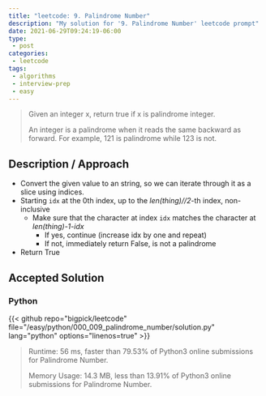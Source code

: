 ```yaml
---
title: "leetcode: 9. Palindrome Number"
description: "My solution for '9. Palindrome Number' leetcode prompt"
date: 2021-06-29T09:24:19-06:00
type:
 - post
categories:
 - leetcode
tags:
 - algorithms
 - interview-prep
 - easy
---
```


> Given an integer x, return true if x is palindrome integer.
>
> An integer is a palindrome when it reads the same backward as forward. For example, 121 is palindrome while 123 is not.

## Description / Approach

* Convert the given value to an string, so we can iterate through it as a slice using indices.
* Starting `idx` at the 0th index, up to the _len(thing)//2_-th index, non-inclusive
  * Make sure that the character at index `idx` matches the character at _len(thing)-1-idx_
    * If yes, continue (increase idx by one and repeat)
    * If not, immediately return False, is not a palindrome
* Return True

## Accepted Solution

### Python
{{< github repo="bigpick/leetcode" file="/easy/python/000_009_palindrome_number/solution.py" lang="python" options="linenos=true" >}}

> Runtime: 56 ms, faster than 79.53% of Python3 online submissions for Palindrome Number.
>
> Memory Usage: 14.3 MB, less than 13.91% of Python3 online submissions for Palindrome Number.
